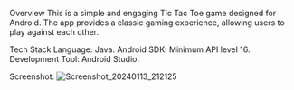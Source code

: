Overview
This is a simple and engaging Tic Tac Toe game designed for Android. The app provides a classic gaming experience, allowing users to play against each other.

Tech Stack
Language: Java.
Android SDK: Minimum API level 16.
Development Tool: Android Studio.

Screenshot:
![Screenshot_20240113_212125](https://github.com/sarangpawar96km/Tic-Tac-Toe-Game/assets/100467871/0ebf51ac-c9a8-4a35-a069-77ab0885c925)
